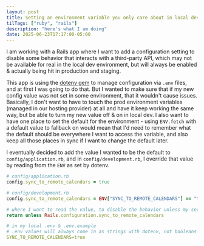 ```yaml
---
layout: post
title: Setting an environment variable you only care about in local dev in Rails
tilTags: ["ruby", "rails"]
description: "here's what I am doing"
date: 2025-06-23T17:17:00-05:00
---
```


I am working with a Rails app where I want to add a configuration setting to disable some behavior that interacts with a third-party API, which may not be available for real in the local dev environment, but will always be enabled & actually being hit in production and staging. 

This app is using the [dotenv gem](github.com/bkeepers/dotenv) to manage configuration via `.env` files, and at first I was going to do that. But I wanted to make sure that if my new config value was not set in some environment, that it wouldn't cause issues. Basically, I don't want to have to touch the prod environment variables (managed in our hosting provider) at all and have it keep working the same way, but be able to turn my new value off & on in local dev. I also want to have one place to set the default for the environment - using `ENV.fetch` with a default value to fallback on would mean that I'd need to remember what the default should be everywhere I want to access the variable, and also keep all those places in sync if I want to change the default later.

I eventually decided to add the value I wanted to be the default to `config/application.rb`, and in `config/development.rb`, I override that value by reading from the `ENV` as set by dotenv.

```ruby
# config/application.rb
config.sync_to_remote_calendars = true
```

```ruby
# config/development.rb
config.sync_to_remote_calendars = ENV["SYNC_TO_REMOTE_CALENDARS"] == "true"
```

```ruby
# where I want to read the value, to disable the behavior unless my setting is true
return unless Rails.configuration.sync_to_remote_calendars
```

```yaml
# in my local .env & .env.example
# .env values will always come in as strings with dotenv, not booleans
SYNC_TO_REMOTE_CALENDARS=true
```



